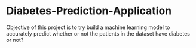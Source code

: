 # Diabetes-Prediction-Application
Objective of this project is to try build a machine learning model to accurately predict whether or not the patients in the dataset have diabetes or not?

